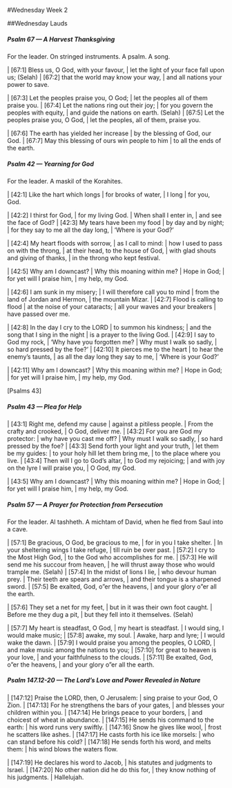 #Wednesday Week 2

##Wednesday Lauds

##### Psalm 67 — A Harvest Thanksgiving #####

For the leader. On stringed instruments. A psalm. A song.

|   [67:1] Bless us, O God, with your favour,
|    let the light of your face fall upon us; (Selah)
|   [67:2] that the world may know your way,
|    and all nations your power to save.

|   [67:3] Let the peoples praise you, O God;
|    let the peoples all of them praise you.
|   [67:4] Let the nations ring out their joy;
|    for you govern the peoples with equity,
|    and guide the nations on earth. (Selah)
|   [67:5] Let the peoples praise you, O God,
|    let the peoples, all of them, praise you.

|   [67:6] The earth has yielded her increase
|    by the blessing of God, our God.
|   [67:7] May this blessing of ours win people to him
|    to all the ends of the earth.

##### Psalm 42 — Yearning for God #####

For the leader. A maskil of the Korahites.

|   [42:1] Like the hart which longs
|    for brooks of water,
|  I long
|    for you, God.

|   [42:2] I thirst for God,
|    for my living God.
|  When shall I enter in,
|    and see the face of God?
|   [42:3] My tears have been my food
|    by day and by night;
|  for they say to me all the day long,
|    ‘Where is your God?’

|   [42:4] My heart floods with sorrow,
|    as I call to mind:
|  how I used to pass on with the throng,
|    at their head, to the house of God,
|  with glad shouts and giving of thanks,
|    in the throng who kept festival.

|   [42:5] Why am I downcast?
|    Why this moaning within me?
|  Hope in God;
|    for yet will I praise him,
|    my help, my God.

|   [42:6] I am sunk in my misery;
|    I will therefore call you to mind
|  from the land of Jordan and Hermon,
|    the mountain Mizar.
|   [42:7] Flood is calling to flood
|    at the noise of your cataracts;
|  all your waves and your breakers
|    have passed over me.

|   [42:8] In the day I cry to the LORD
|     to summon his kindness;
|  and the song that I sing in the night
|    is a prayer to the living God.
|   [42:9] I say to God my rock,
|    ‘Why have you forgotten me?
|  Why must I walk so sadly,
|    so hard pressed by the foe?’
|   [42:10] It pierces me to the heart
|    to hear the enemy’s taunts,
|  as all the day long they say to me,
|    ‘Where is your God?’

|   [42:11] Why am I downcast?
|    Why this moaning within me?
|  Hope in God;
|    for yet will I praise him,
|    my help, my God.

 [Psalms 43] 

 ##### Psalm 43 — Plea for Help #####

 |   [43:1] Right me, defend my cause
 |    against a pitiless people.
 |  From the crafty and crooked,
 |    O God, deliver me.
 |   [43:2] For you are God my protector:
 |    why have you cast me off?
 |  Why must I walk so sadly,
 |    so hard pressed by the foe?
 |   [43:3] Send forth your light and your truth,
 |    let them be my guides:
 |  to your holy hill let them bring me,
 |    to the place where you live.
 |   [43:4] Then will I go to God’s altar,
 |    to God my rejoicing;
 |  and with joy on the lyre I will praise you,
 |    O God, my God.

 |   [43:5] Why am I downcast?
 |    Why this moaning within me?
 |  Hope in God;
 |    for yet will I praise him,
 |    my help, my God.

 ##### Psalm 57 — A Prayer for Protection from Persecution #####

 For the leader. Al tashheth. A michtam of David, when he fled from Saul into a cave.

 |   [57:1] Be gracious, O God, be gracious to me,
 |    for in you I take shelter.
 |  In your sheltering wings I take refuge,
 |    till ruin be over past.
 |   [57:2] I cry to the Most High God,
 |    to the God who accomplishes for me.
 |   [57:3] He will send me his succour from heaven,
 |    he will thrust away those who would trample me. (Selah)
 |   [57:4] In the midst of lions I lie,
 |    who devour human prey.
 |  Their teeth are spears and arrows,
 |    and their tongue is a sharpened sword.
 |   [57:5] Be exalted, God, o”er the heavens,
 |    and your glory o”er all the earth.

 |   [57:6] They set a net for my feet,
 |    but in it was their own foot caught.
 |  Before me they dug a pit,
 |    but they fell into it themselves. (Selah)

 |   [57:7] My heart is steadfast, O God,
 |    my heart is steadfast.
 |  I would sing, I would make music;
 |     [57:8] awake, my soul.
 |  Awake, harp and lyre;
 |    I would wake the dawn.
 |   [57:9] I would praise you among the peoples, O LORD,
 |    and make music among the nations to you;
 |   [57:10] for great to heaven is your love,
 |    and your faithfulness to the clouds.
 |   [57:11] Be exalted, God, o”er the heavens,
 |    and your glory o”er all the earth.

##### Psalm 147.12-20 — The Lord’s Love and Power Revealed in Nature #####

|   [147:12] Praise the LORD, then, O Jerusalem:
|    sing praise to your God, O Zion.
|   [147:13] For he strengthens the bars of your gates,
|    and blesses your children within you.
|   [147:14] He brings peace to your borders,
|    and choicest of wheat in abundance.
|   [147:15] He sends his command to the earth:
|    his word runs very swiftly.
|   [147:16] Snow he gives like wool,
|    frost he scatters like ashes.
|   [147:17] He casts forth his ice like morsels:
|    who can stand before his cold?
|   [147:18] He sends forth his word, and melts them:
|    his wind blows the waters flow.

|   [147:19] He declares his word to Jacob,
|    his statutes and judgments to Israel.
|   [147:20] No other nation did he do this for,
|    they know nothing of his judgments.
|      Hallelujah.

